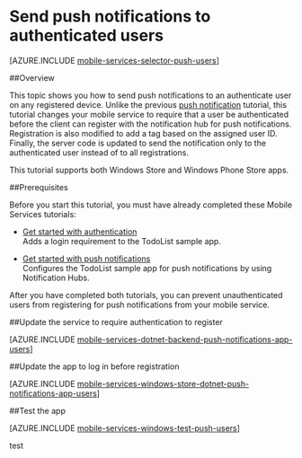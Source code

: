 <properties 
	pageTitle="Send push notifications to authenticated users (Universal Windows 8.1) | Microsoft Azure" 
	description="Learn how to use Azure Mobile Services to send push notifications to a specific authenticated user running your Universal Windows 8.1 app." 
	services="mobile-services,notification-hubs" 
	documentationCenter="windows" 
	authors="ggailey777" 
	manager="dwrede" 
	editor=""/>

<tags 
	ms.service="mobile-services" 
	ms.workload="mobile" 
	ms.tgt_pltfrm="mobile-windows" 
	ms.devlang="dotnet" 
	ms.topic="article" 
	ms.date="07/01/2015" 
	ms.author="glenga"/>

# Send push notifications to authenticated users

[AZURE.INCLUDE [mobile-services-selector-push-users](../../includes/mobile-services-selector-push-users.md)]

##Overview

This topic shows you how to send push notifications to an authenticate user on any registered device. Unlike the previous [push notification][Get started with push notifications] tutorial, this tutorial changes your mobile service to require that a user be authenticated before the client can register with the notification hub for push notifications. Registration is also modified to add a tag based on the assigned user ID. Finally, the server code is updated to send the notification only to the authenticated user instead of to all registrations.
 
This tutorial supports both Windows Store and Windows Phone Store apps.

##Prerequisites 

Before you start this tutorial, you must have already completed these Mobile Services tutorials:

+ [Get started with authentication]<br/>Adds a login requirement to the TodoList sample app.

+ [Get started with push notifications]<br/>Configures the TodoList sample app for push notifications by using Notification Hubs. 

After you have completed both tutorials, you can prevent unauthenticated users from registering for push notifications from your mobile service.

##<a name="register"></a>Update the service to require authentication to register

[AZURE.INCLUDE [mobile-services-dotnet-backend-push-notifications-app-users](../../includes/mobile-services-dotnet-backend-push-notifications-app-users.md)] 

##<a name="update-app"></a>Update the app to log in before registration

[AZURE.INCLUDE [mobile-services-windows-store-dotnet-push-notifications-app-users](../../includes/mobile-services-windows-store-dotnet-push-notifications-app-users.md)] 

##<a name="test"></a>Test the app

[AZURE.INCLUDE [mobile-services-windows-test-push-users](../../includes/mobile-services-windows-test-push-users.md)] 



<!-- Anchors. -->
[Updating the service to require authentication for registration]: #register
[Updating the app to log in before registration]: #update-app
[Testing the app]: #test
[Next Steps]:#next-steps


<!-- URLs. -->
[Get started with authentication]: ../mobile-services-dotnet-backend-windows-store-dotnet-get-started-users.md
[Get started with push notifications]: ../mobile-services-dotnet-backend-windows-store-dotnet-get-started-push.md

[Azure Management Portal]: https://manage.windowsazure.com/

 
test
